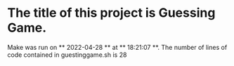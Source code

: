 # The title of this project is Guessing Game.
Make was run on ** 2022-04-28 ** at ** 18:21:07 **.
The number of lines of code contained in guestinggame.sh is 28

